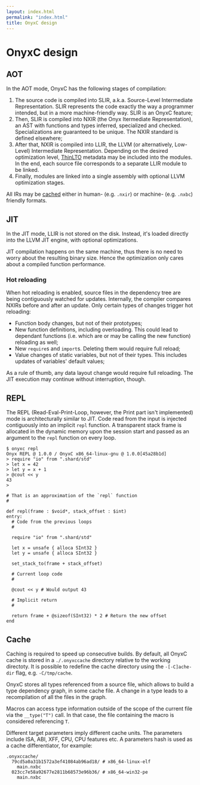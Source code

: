 ```yaml
---
layout: index.html
permalink: "index.html"
title: OnyxC design
---
```


# OnyxC design

## AOT

In the AOT mode, OnyxC has the following stages of compilation:

  1. The source code is compiled into SLIR, a.k.a. Source-Level Intermediate Representation. SLIR represents the code exactly the way a programmer intended, but in a more machine-friendly way. SLIR is an OnyxC feature;
  2. Then, SLIR is compiled into NXIR (the Onyx Itermediate Representation), an AST with functions and types inferred, specialized and checked. Specializations are guaranteed to be unique. The NXIR standard is defined elsewhere;
  3. After that, NXIR is compiled into LLIR, the LLVM (or alternatively, Low-Level) Intermediate Representation. Depending on the desired optimization level, [ThinLTO](https://blog.llvm.org/2016/06/thinlto-scalable-and-incremental-lto.html) metadata may be included into the modules. In the end, each source file corresponds to a separate LLIR module to be linked.
  4. Finally, modules are linked into a single assembly with optional LLVM optimization stages.

All IRs may be [cached](#cache) either in human- (e.g. `.nxir`) or machine- (e.g. `.nxbc`) friendly formats.

## JIT

In the JIT mode, LLIR is not stored on the disk. Instead, it's loaded directly into the LLVM JIT engine, with optional optimizations.

JIT compilation happens on the same machine, thus there is no need to worry about the resulting binary size. Hence the optimization only cares about a compiled function performance.

### Hot reloading

When hot reloading is enabled, source files in the dependency tree are being contiguously watched for updates. Internally, the compiler compares NXIRs before and after an update. Only certain types of changes trigger hot reloading:

  * Function body changes, but not of their prototypes;
  * New function definitions, including overloading. This could lead to dependant functions (i.e. which are or may be calling the new function) reloading as well;
  * New `require`s and `import`s. Deleting them would require full reload;
  * Value changes of static variables, but not of their types. This includes updates of variables' default values;

As a rule of thumb, any data layout change would require full reloading. The JIT execution may continue without interruption, though.

## REPL

The REPL (Read-Eval-Print-Loop, however, the Print part isn't implemented) mode is architecturally similar to JIT. Code read from the input is injected contiguously into an implicit `repl` function. A transparent stack frame is allocated in the dynamic memory upon the session start and passed as an argument to the `repl` function on every loop.

```console
$ onyxc repl
Onyx REPL @ 1.0.0 / OnyxC x86_64-linux-gnu @ 1.0.0[45a28b1d]
> require "io" from ".shard/std"
> let x = 42
> let y = x + 1
> @cout << y
43
>
```

```nx
# That is an approximation of the `repl` function
#

def repl(frame : $void*, stack_offset : $int)
entry:
  # Code from the previous loops
  #

  require "io" from ".shard/std"

  let x = unsafe { alloca SInt32 }
  let y = unsafe { alloca SInt32 }

  set_stack_to(frame + stack_offset)

  # Current loop code
  #

  @cout << y # Would output 43

  # Implicit return
  #

  return frame + @sizeof(SInt32) * 2 # Return the new offset
end
```

## Cache

Caching is required to speed up consecutive builds. By default, all OnyxC cache is stored in a `./.onyxccache` directory relative to the working directoty. It is possible to redefine the cache directory using the `-[-C]ache-dir` flag, e.g. `-C/tmp/cache`.

OnyxC stores all types referenced from a source file, which allows to build a type dependency graph, in some cache file. A change in a type leads to a recompilation of all the files in the graph.

Macros can access type information outside of the scope of the current file via the `__type("T")` call. In that case, the file containing the macro is considered referencing `T`.

Different target parameters imply different cache units. The parameters include ISA, ABI, XFF, CPU, CPU features etc. A parameters hash is used as a cache differentiator, for example:

```
.onyxccache/
  79cd5a0a31b1572a3ef41084ab96ad18/ # x86_64-linux-elf
    main.nxbc
  023cc7e58a92677e2811b68573e96b36/ # x86_64-win32-pe
    main.nxbc
```
